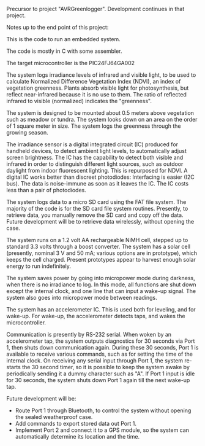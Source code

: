 Precursor to project "AVRGreenlogger". Development continues in that project.

Notes up to the end point of this project:

This is the code to run an embedded system.

  The code is mostly in C with some assembler.

  The target microcontroller is the PIC24FJ64GA002

  The system logs irradiance levels of infrared and visible light, to be used to calculate Normalized Difference Vegetation Index (NDVI), an index of vegetation greenness.  Plants absorb visible light for photosynthesis, but reflect near-infrared because it is no use to them.  The ratio of reflected infrared to visible (normalized) indicates the "greenness".

  The system is designed to be mounted about 0.5 meters above vegetation such as meadow or tundra.  The system looks down on an area on the order of 1 square meter in size.  The system logs the greenness through the growing season.

  The irradiance sensor is a digital integrated circuit (IC) produced for handheld devices, to detect ambient light levels, to automatically adjust screen brightness.  The IC has the capability to detect both visible and infrared in order to distinguish different light sources, such as outdoor daylight from indoor fluorescent lighting.  This is repurposed for NDVI.  A digital IC works better than discreet photodiodes:  Interfacing is easier (I2C bus).  The data is noise-immune as soon as it leaves the IC.  The IC costs less than a pair of photodiodes.

  The system logs data to a micro SD card using the FAT file system.  The majority of the code is for the SD card file system routines.  Presently, to retrieve data, you manually remove the SD card and copy off the data.  Future development will be to retrieve data wirelessly, without opening the case.

  The system runs on a 1.2 volt AA rechargeable NiMH cell, stepped up to standard 3.3 volts through a boost converter.  The system has a solar cell (presently, nominal 3 V and 50 mA; various options are in prototype), which keeps the cell charged.  Present prototypes appear to harvest enough solar energy to run indefinitely.

  The system saves power by going into micropower mode during darkness, when there is no irradiance to log.  In this mode, all functions are shut down except the internal clock, and one line that can input a wake-up signal.  The system also goes into micropower mode between readings.

  The system has an accelerometer IC.  This is used both for leveling, and for wake-up.  For wake-up, the accelerometer detects taps, and wakes the microcontroller.

  Communication is presently by RS-232 serial.  When woken by an accelerometer tap, the system outputs diagnostics for 30 seconds via Port 1, then shuts down communication again.  During these 30 seconds, Port 1 is available to receive various commands, such as for setting the time of the internal clock.  On receiving any serial input through Port 1, the system re-starts the 30 second timer, so it is possible to keep the system awake by periodically sending it a dummy character such as "A".  If Port 1 input is idle for 30 seconds, the system shuts down Port 1 again till the next wake-up tap.

  Future development will be:
 - Route Port 1 through Bluetooth, to control the system without opening the sealed weatherproof case.
 - Add commands to export stored data out Port 1.
 - Implement Port 2 and connect it to a GPS module, so the system can automatically determine its location and the time.

